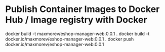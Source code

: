 # Publish Container Images to Docker Hub / Image registry with Docker
docker build -t maxmorev/eshop-manager-web:0.0.1 .
docker build -t docker.io/maxmorev/eshop-manager-web:0.0.1 .
docker push docker.io/maxmorev/eshop-manager-web:0.0.1
